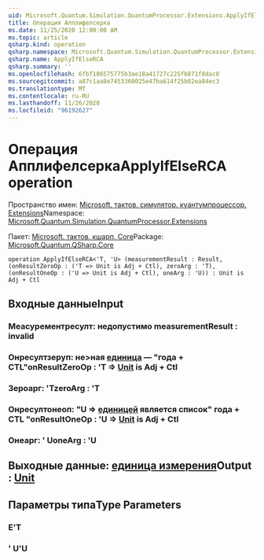 ```yaml
---
uid: Microsoft.Quantum.Simulation.QuantumProcessor.Extensions.ApplyIfElseRCA
title: Операция Апплифелсерка
ms.date: 11/25/2020 12:00:00 AM
ms.topic: article
qsharp.kind: operation
qsharp.namespace: Microsoft.Quantum.Simulation.QuantumProcessor.Extensions
qsharp.name: ApplyIfElseRCA
qsharp.summary: ''
ms.openlocfilehash: 6fbf186575775b3ae18a41727c225fb871f8dac0
ms.sourcegitcommit: a87c1aa8e7453360025e47ba614f25b02ea84ec3
ms.translationtype: MT
ms.contentlocale: ru-RU
ms.lasthandoff: 11/26/2020
ms.locfileid: "96192627"
---
```

# <a name="applyifelserca-operation"></a><span data-ttu-id="513e9-102">Операция Апплифелсерка</span><span class="sxs-lookup"><span data-stu-id="513e9-102">ApplyIfElseRCA operation</span></span>

<span data-ttu-id="513e9-103">Пространство имен: [Microsoft. тактов. симулятор. куантумпроцессор. Extensions](xref:Microsoft.Quantum.Simulation.QuantumProcessor.Extensions)</span><span class="sxs-lookup"><span data-stu-id="513e9-103">Namespace: [Microsoft.Quantum.Simulation.QuantumProcessor.Extensions](xref:Microsoft.Quantum.Simulation.QuantumProcessor.Extensions)</span></span>

<span data-ttu-id="513e9-104">Пакет: [Microsoft. тактов. кшарп. Core](https://nuget.org/packages/Microsoft.Quantum.QSharp.Core)</span><span class="sxs-lookup"><span data-stu-id="513e9-104">Package: [Microsoft.Quantum.QSharp.Core](https://nuget.org/packages/Microsoft.Quantum.QSharp.Core)</span></span>




```qsharp
operation ApplyIfElseRCA<'T, 'U> (measurementResult : Result, (onResultZeroOp : ('T => Unit is Adj + Ctl), zeroArg : 'T), (onResultOneOp : ('U => Unit is Adj + Ctl), oneArg : 'U)) : Unit is Adj + Ctl
```


## <a name="input"></a><span data-ttu-id="513e9-105">Входные данные</span><span class="sxs-lookup"><span data-stu-id="513e9-105">Input</span></span>

### <a name="measurementresult--__invalidresult__"></a><span data-ttu-id="513e9-106">Меасурементресулт: __недопустимо <Result>__</span><span class="sxs-lookup"><span data-stu-id="513e9-106">measurementResult : __invalid<Result>__</span></span>




### <a name="onresultzeroop--t--unit--is-adj--ctl"></a><span data-ttu-id="513e9-107">Онресултзеруп: не>ная [единица](xref:microsoft.quantum.lang-ref.unit)  — "года + CTL"</span><span class="sxs-lookup"><span data-stu-id="513e9-107">onResultZeroOp : 'T => [Unit](xref:microsoft.quantum.lang-ref.unit)  is Adj + Ctl</span></span>




### <a name="zeroarg--t"></a><span data-ttu-id="513e9-108">Зероарг: 'T</span><span class="sxs-lookup"><span data-stu-id="513e9-108">zeroArg : 'T</span></span>




### <a name="onresultoneop--u--unit--is-adj--ctl"></a><span data-ttu-id="513e9-109">Онресултонеоп: "U => [единицей](xref:microsoft.quantum.lang-ref.unit)  является список" года + CTL "</span><span class="sxs-lookup"><span data-stu-id="513e9-109">onResultOneOp : 'U => [Unit](xref:microsoft.quantum.lang-ref.unit)  is Adj + Ctl</span></span>




### <a name="onearg--u"></a><span data-ttu-id="513e9-110">Онеарг: ' U</span><span class="sxs-lookup"><span data-stu-id="513e9-110">oneArg : 'U</span></span>





## <a name="output--unit"></a><span data-ttu-id="513e9-111">Выходные данные: [единица измерения](xref:microsoft.quantum.lang-ref.unit)</span><span class="sxs-lookup"><span data-stu-id="513e9-111">Output : [Unit](xref:microsoft.quantum.lang-ref.unit)</span></span>



## <a name="type-parameters"></a><span data-ttu-id="513e9-112">Параметры типа</span><span class="sxs-lookup"><span data-stu-id="513e9-112">Type Parameters</span></span>

### <a name="t"></a><span data-ttu-id="513e9-113">Е</span><span class="sxs-lookup"><span data-stu-id="513e9-113">'T</span></span>


### <a name="u"></a><span data-ttu-id="513e9-114">' U</span><span class="sxs-lookup"><span data-stu-id="513e9-114">'U</span></span>

